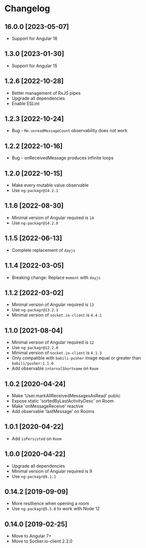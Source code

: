 # Changelog

## 16.0.0 [2023-05-07]

* Support for Angular 16

## 1.3.0 [2023-01-30]

* Support for Angular 15

## 1.2.6 [2022-10-28]

* Better management of RxJS pipes
* Upgrade all dependencies
* Enable ESLint

## 1.2.3 [2022-10-24]

* Bug - `Me.unreadMessageCount` observability does not work
## 1.2.2 [2022-10-16]

* Bug - onReceivedMessage produces infinite loops

## 1.2.0 [2022-10-15]

* Make every mutable value observable
* Use `ng-packagr@14.2.1`

## 1.1.6 [2022-08-30]

* Minimal version of Angular required is `14`
* Use `ng-packagr@14.2.0`

## 1.1.5 [2022-06-13]

* Complete replacement of `dayjs`
## 1.1.4 [2022-03-05]

* Breaking change: Replace `moment` with `dayjs`

## 1.1.2 [2022-03-02]

* Minimal version of Angular required is `13`
* Use `ng-packagr@13.2.1`
* Minimal version of `socket.io-client` is `4.4.1`

## 1.1.0 [2021-08-04]

* Minimal version of Angular required is `12`
* Use `ng-packagr@12.2.0`
* Minimal version of `socket.io-client` is `4.1.3`
* Only compatible with `babili-pusher` image equal or greater than `babili/pusher:1.1.0`
* Add observable `internalShortname` on `Room`

## 1.0.2 [2020-04-24]

* Make 'User.markAllReceivedMessagesAsRead' public
* Expose static 'sortedByLastActivityDesc' on Room
* Make 'onMessageReceive' reactive
* Add observable 'lastMessage' on Rooms

## 1.0.1 [2020-04-22]

* Add `isPersisted` on `Room`

## 1.0.0 [2020-04-22]

* Upgrade all dependencies
* Minimal version of Angular required is 9
* Use `ng-packagr@9.1.1`

## 0.14.2 [2019-09-09]

* More resillience when opening a room
* Use `ng-packagr@5.5.0` to work with Node 12

## 0.14.0 [2019-02-25]

* Move to Angular 7+
* Move to Socker.io-client 2.2.0